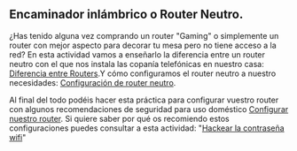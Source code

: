 ## Encaminador inlámbrico o Router Neutro.

¿Has tenido alguna vez comprando un router "Gaming" o simplemente un router con mejor aspecto para decorar tu mesa pero no tiene acceso a la red? En esta actividad vamos a enseñarlo la diferencia entre un router neutro con el que nos instala las copanía telefónicas en nuestro casa: [Diferencia entre Routers](https://nswhuei.github.io/reto3/ActividadRQ5.1.html).Y cómo configuramos el router neutro a nuestro necesidades: [Configuración de router neutro](https://nswhuei.github.io/reto3/ActividadRQ5.2.html).

Al final del todo podéis hacer esta práctica para configurar vuestro router con algunos recomendaciones de seguridad para uso doméstico
[Configurar nuestro router](https://nswhuei.github.io/reto3/ActividadRQ5.3.html). Si quiere saber por qué os recomiendo estos configuraciones puedes consultar a esta actividad: "[Hackear la contraseña wifi](https://nswhuei.github.io/hack-wifi/)"
